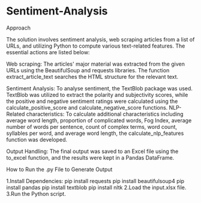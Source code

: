 # Sentiment-Analysis

Approach

The solution involves sentiment analysis, web scraping articles from a list of URLs, and utilizing Python to compute various text-related features. The essential actions are listed below:

Web scraping: The articles' major material was extracted from the given URLs using the BeautifulSoup and requests libraries. The function extract_article_text searches the HTML structure for the relevant text.


Sentiment Analysis: To analyse sentiment, the TextBlob package was used. TextBlob was utilized to extract the polarity and subjectivity scores, while the positive and negative sentiment ratings were calculated using the calculate_positive_score and calculate_negative_score functions.
NLP-Related characteristics: To calculate additional characteristics including average word length, proportion of complicated words, Fog Index, average number of words per sentence, count of complex terms, word count, syllables per word, and average word length, the calculate_nlp_features function was developed. 

Output Handling: The final output was saved to an Excel file using the to_excel function, and the results were kept in a Pandas DataFrame.

How to Run the .py File to Generate Output

1.Install Dependencies:
pip install requests
pip install beautifulsoup4
pip install pandas
pip install textblob
pip install nltk
2.Load the input.xlsx file.
3.Run the Python script.
